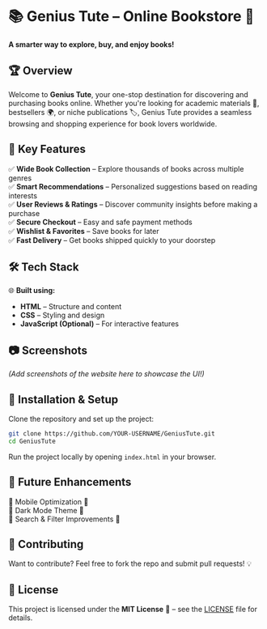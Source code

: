 # 📚 **Genius Tute – Online Bookstore** 🌟  
**A smarter way to explore, buy, and enjoy books!**  

## 🏆 Overview  
Welcome to **Genius Tute**, your one-stop destination for discovering and purchasing books online. Whether you're looking for academic materials 📖, bestsellers 🌍, or niche publications 🏷️, Genius Tute provides a seamless browsing and shopping experience for book lovers worldwide.  

## 🎯 Key Features  
✅ **Wide Book Collection** – Explore thousands of books across multiple genres  
✅ **Smart Recommendations** – Personalized suggestions based on reading interests  
✅ **User Reviews & Ratings** – Discover community insights before making a purchase  
✅ **Secure Checkout** – Easy and safe payment methods  
✅ **Wishlist & Favorites** – Save books for later  
✅ **Fast Delivery** – Get books shipped quickly to your doorstep  

## 🛠 Tech Stack  
🌐 **Built using:**  
- **HTML** – Structure and content  
- **CSS** – Styling and design  
- **JavaScript (Optional)** – For interactive features  

## 📷 Screenshots  
*(Add screenshots of the website here to showcase the UI!)*  

## 🚀 Installation & Setup  
Clone the repository and set up the project:  
```bash
git clone https://github.com/YOUR-USERNAME/GeniusTute.git
cd GeniusTute
```

Run the project locally by opening `index.html` in your browser.  

## 📌 Future Enhancements  
🔹 Mobile Optimization 📱  
🔹 Dark Mode Theme 🌙  
🔹 Search & Filter Improvements 🔎  

## 🤝 Contributing  
Want to contribute? Feel free to fork the repo and submit pull requests! 💡  

## 📜 License  
This project is licensed under the **MIT License** 📜 – see the [LICENSE](LICENSE) file for details.  

